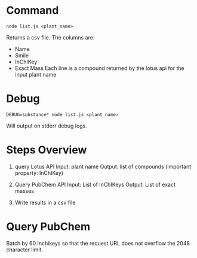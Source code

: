 # Command

```
node list.js <plant_name>
```
Returns a csv file. The columns are:
- Name
- Smile
- InChIKey
- Exact Mass
Each line is a compound returned by the lotus api for the input plant name

# Debug
```
DEBUG=substance* node list.js <plant_name>
```
Will output on stderr debug logs.


# Steps Overview
1. query Lotus API
Input: plant name
Output: list of compounds (important property: InChIKey)

2. Query PubChem API
Input: List of InChIKeys
Output: List of exact masses

3. Write results in a csv file

# Query PubChem
Batch by 60 Inchikeys so that the request URL does not overflow the 2048 character limit.